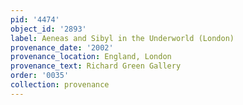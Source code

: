 ```yaml
---
pid: '4474'
object_id: '2893'
label: Aeneas and Sibyl in the Underworld (London)
provenance_date: '2002'
provenance_location: England, London
provenance_text: Richard Green Gallery
order: '0035'
collection: provenance
---
```

